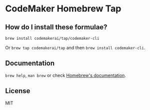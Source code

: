 # CodeMaker Homebrew Tap

## How do I install these formulae?

`brew install codemakerai/tap/codemaker-cli`

Or `brew tap codemakerai/tap` and then `brew install codemaker-cli`.

## Documentation

`brew help`, `man brew` or check [Homebrew's documentation](https://docs.brew.sh).

## License

MIT

